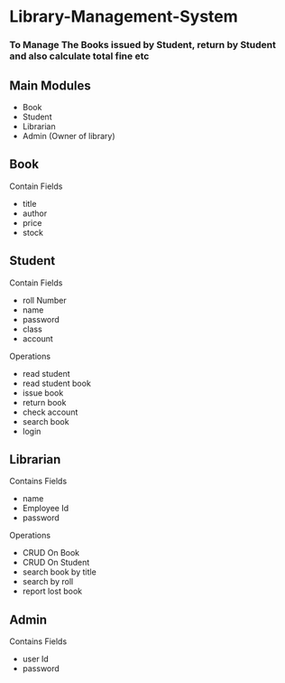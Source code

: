 # Library-Management-System

### To Manage The Books issued by Student, return by Student and also calculate total fine etc


## Main Modules

- Book 
- Student
- Librarian
- Admin (Owner of library)

## Book
  Contain Fields 
  * title
  * author
  * price
  * stock
  
  
## Student
  Contain Fields
  * roll Number
  * name
  * password
  * class 
  * account
  
  Operations
  + read student
  + read student book
  + issue book
  + return book
  + check account
  + search book
  + login
  
## Librarian
  Contains Fields
  * name
  * Employee Id
  * password
  
  Operations
  + CRUD On Book
  + CRUD On Student
  + search book by title
  + search by roll
  + report lost book
  
  
## Admin
  Contains Fields
  * user Id
  * password
